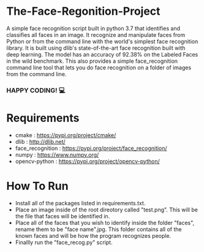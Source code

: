 # The-Face-Regonition-Project

A simple face recognition script built in python 3.7 that identifies and classifies all faces in an image. 
It recognize and manipulate faces from Python or from the command line with the world's simplest face recognition library.
It is built using dlib's state-of-the-art face recognition built with deep learning. The model has an accuracy of 92.38% on the Labeled Faces in the wild benchmark. This also provides a simple face_recognition command line tool that lets you do face recognition on a folder of images from the command line.

### HAPPY CODING! :computer:

# Requirements
* cmake : https://pypi.org/project/cmake/
* dlib : http://dlib.net/
* face_recognition : https://pypi.org/project/face_recognition/
* numpy : https://www.numpy.org/
* opencv-python : https://pypi.org/project/opencv-python/

# How To Run

* Install all of the packages listed in requirements.txt.
* Place an image inside of the root direotory called "test.png". This will be the file that faces will be identified in.
* Place all of the faces that you wish to identify inside the folder "faces", rename them to be "face name".jpg. This folder contains all of the known faces and will be how the program recognizes people.
* Finallly run the "face_recog.py" script.

